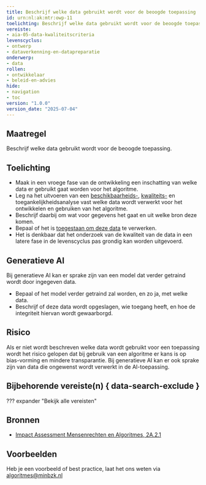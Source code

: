 ```yaml
---
title: Beschrijf welke data gebruikt wordt voor de beoogde toepassing
id: urn:nl:ak:mtr:owp-11
toelichting: Beschrijf welke data gebruikt wordt voor de beoogde toepassing.
vereiste:
- aia-05-data-kwaliteitscriteria
levenscyclus:
- ontwerp
- dataverkenning-en-datapreparatie
onderwerp:
- data
rollen:
- ontwikkelaar
- beleid-en-advies
hide:
- navigation
- toc
version: "1.0.0"
version_date: "2025-07-04"
---
```


<!-- Let op! onderstaande regel met 'tags' niet weghalen! Deze maakt automatisch de knopjes op basis van de metadata  -->
<!-- tags -->

## Maatregel
Beschrijf welke data gebruikt wordt voor de beoogde toepassing.

## Toelichting
- Maak in een vroege fase van de ontwikkeling een inschatting van welke data er gebruikt gaat worden voor het algoritme.
- Leg na het uitvoeren van een [beschikbaarheids-](2-owp-02-data-beschikbaarheid.md), [kwaliteits-](3-dat-01-datakwaliteit.md) en toegankelijkheidsanalyse vast welke data wordt verwerkt voor het ontwikkelen en gebruiken van het algoritme.
- Beschrijf daarbij om wat voor gegevens het gaat en uit welke bron deze komen.
- Bepaal of het is [toegestaan om deze data](2-owp-03-doel-verwerken-persoonsgegevens.md) te verwerken.
- Het is denkbaar dat het onderzoek van de kwaliteit van de data in een latere fase in de levenscyclus pas grondig kan worden uitgevoerd.

## Generatieve AI
Bij generatieve AI kan er sprake zijn van een model dat verder getraind wordt door ingegeven data.

- Bepaal of het model verder getraind zal worden, en zo ja, met welke data.
- Beschrijf of deze data wordt opgeslagen, wie toegang heeft, en hoe de integriteit hiervan wordt gewaarborgd.

## Risico
Als er niet wordt beschreven welke data wordt gebruikt voor een toepassing wordt het risico gelopen dat bij gebruik van een algoritme er kans is op bias-vorming en mindere transparantie. Bij generatieve AI kan er ook sprake zijn van data die ongewenst wordt verwerkt in de AI-toepassing.


## Bijbehorende vereiste(n) { data-search-exclude }
??? expander "Bekijk alle vereisten"
    <!-- list_vereisten_on_maatregelen_page -->

## Bronnen
- [Impact Assessment Mensenrechten en Algoritmes, 2A.2.1](../hulpmiddelen/IAMA.md)

## Voorbeelden


Heb je een voorbeeld of best practice, laat het ons weten via [algoritmes@minbzk.nl](mailto:algoritmes@minbzk.nl)
